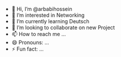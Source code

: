- 👋 Hi, I’m @arbabihossein
- 👀 I’m interested in Networking
- 🌱 I’m currently learning Deutsch
- 💞️ I’m looking to collaborate on new Project
- 📫 How to reach me ...
- 😄 Pronouns: ...
- ⚡ Fun fact: ...

<!---
arbabihossein/arbabihossein is a ✨ special ✨ repository because its `README.md` (this file) appears on your GitHub profile.
You can click the Preview link to take a look at your changes.
--->
